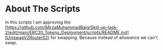 # About The Scripts

In this scripts I am approving the [https://github.com/MirzaMuhammadBaig/Skill-up-task-2/edit/main/ERC20_Tokens_Deployment/scripts/README.md](UniswapV2Router02) for swapping. Because instead of allowance we can't swap.
